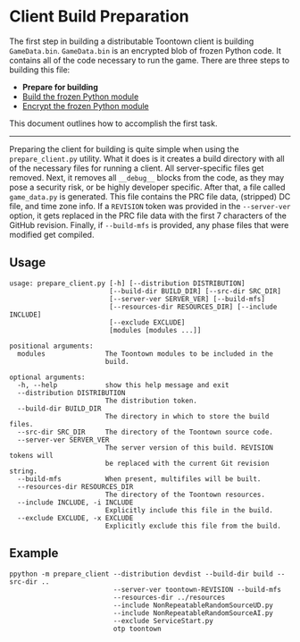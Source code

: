 Client Build Preparation
========================
The first step in building a distributable Toontown client is building ```GameData.bin```. ```GameData.bin``` is an encrypted blob of frozen Python code. It contains all of the code necessary to run the game. There are three steps to building this file:

* **Prepare for building**
* [Build the frozen Python module](build-client.md)
* [Encrypt the frozen Python module](encrypt-client.md)

This document outlines how to accomplish the first task.

- - -

Preparing the client for building is quite simple when using the ```prepare_client.py``` utility. What it does is it creates a build directory with all of the necessary files for running a client. All server-specific files get removed. Next, it removes all ```__debug__``` blocks from the code, as they may pose a security risk, or be highly developer specific. After that, a file called ```game_data.py``` is generated. This file contains the PRC file data, (stripped) DC file, and time zone info. If a ```REVISION``` token was provided in the ```--server-ver``` option, it gets replaced in the PRC file data with the first 7 characters of the GitHub revision. Finally, if ```--build-mfs``` is provided, any phase files that were modified get compiled.

## Usage ##

    usage: prepare_client.py [-h] [--distribution DISTRIBUTION]
                             [--build-dir BUILD_DIR] [--src-dir SRC_DIR]
                             [--server-ver SERVER_VER] [--build-mfs]
                             [--resources-dir RESOURCES_DIR] [--include INCLUDE]
                             [--exclude EXCLUDE]
                             [modules [modules ...]]
    
    positional arguments:
      modules               The Toontown modules to be included in the
                            build.
    
    optional arguments:
      -h, --help            show this help message and exit
      --distribution DISTRIBUTION
                            The distribution token.
      --build-dir BUILD_DIR
                            The directory in which to store the build files.
      --src-dir SRC_DIR     The directory of the Toontown source code.
      --server-ver SERVER_VER
                            The server version of this build. REVISION tokens will
                            be replaced with the current Git revision string.
      --build-mfs           When present, multifiles will be built.
      --resources-dir RESOURCES_DIR
                            The directory of the Toontown resources.
      --include INCLUDE, -i INCLUDE
                            Explicitly include this file in the build.
      --exclude EXCLUDE, -x EXCLUDE
                            Explicitly exclude this file from the build.

## Example ##

    ppython -m prepare_client --distribution devdist --build-dir build --src-dir ..
                              --server-ver toontown-REVISION --build-mfs
                              --resources-dir ../resources
                              --include NonRepeatableRandomSourceUD.py
                              --include NonRepeatableRandomSourceAI.py
                              --exclude ServiceStart.py
                              otp toontown
